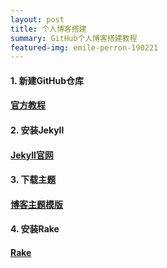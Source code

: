 ```yaml
---
layout: post
title: 个人博客搭建
summary: GitHub个人博客搭建教程
featured-img: emile-perron-190221
---
```


#### 1. 新建GitHub仓库
#### [官方教程](https://pages.github.com)
#### 2. 安装Jekyll
#### [Jekyll官网](https://jekyllrb.com)
#### 3. 下载主题
#### [博客主题模版](http://jekyllthemes.org)
#### 4. 安装Rake
#### [Rake](https://github.com/ruby/rake)

